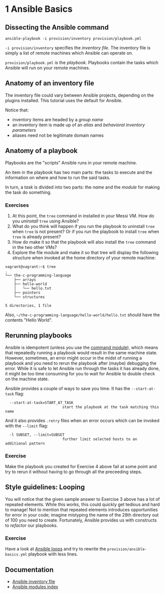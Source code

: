# 1 Ansible Basics

## Dissecting the Ansible command

```
ansible-playbook -i provision/inventory provision/playbook.yml
```

`-i provision/inventory` specifies the _inventory file_. The inventory file is
simply a list of remote machines which Ansible can operate on.

`provision/playbook.yml` is the _playbook_. Playbooks contain the tasks which
Ansible will run on your remote machines.

## Anatomy of an inventory file

The inventory file could vary between Ansible projects, depending on the plugins
installed. This tutorial uses the default for Ansible.

Notice that:
- inventory items are headed by a _group name_
- an inventory item is made up of an _alias_ and _behavioral inventory parameters_
- aliases need not be legitimate domain names

## Anatomy of a playbook

Playbooks are the "scripts" Ansible runs in your remote machine.

An item in the playbook has two main parts: the tasks to execute and the
information on where and how to run the said tasks.

In turn, a _task_ is divided into two parts: the _name_ and the _module_ for
making the task do something.

### Exercises

1. At this point, the `tree` command in installed in your Messi VM. How do
you _uninstall_ `tree` using Ansible?
2. What do you think will happen if you run the playbook to uninstall `tree`
when `tree` is not present? Or if you run the playbook to install `tree` when
`tree` is already present?
3. How do make it so that the playbook will also install the `tree` command in
the two other VMs?
4. Explore the file module and make it so that tree will display the following
structure when invoked at the home directory of your remote machine:

```
vagrant@vagrant:~$ tree
.
└── the-c-programming-language
    ├── arrays
    ├── hello-world
    │   └── hello.txt
    ├── pointers
    └── structures

5 directories, 1 file

```

Also, `~/the-c-programming-language/hello-world/hello.txt` should have the
contents "Hello World".

## Rerunning playbooks

Ansible is idempotent (unless you use the [command module](https://docs.ansible.com/ansible/2.5/modules/command_module.html)),
which means that repeatedly running a playbook would result in the same machine
state. However, sometimes, an error might occur in the midst of running a
playbook and you need to rerun the playbook after (maybe) debugging the error.
While it is safe to let Ansible run through the tasks it has already done, it
might be too time consuming for you to wait for Ansible to double check on the
machine state.

Ansible provides a couple of ways to save you time. It has the `--start-at-task`
flag:

```
  --start-at-task=START_AT_TASK
                          start the playbook at the task matching this name

```

And it also provides `.retry` files when an error occurs which can be invoked
with the `--limit` flag:

```
  -l SUBSET, --limit=SUBSET
                          further limit selected hosts to an additional pattern
```

### Exercise

Make the playbook you created for Exercise 4 above fail at some point and try to
rerun it without having to go through all the preceeding steps.

## Style guidelines: Looping

You will notice that the given sample answer to Exercise 3 above has a lot of
repeated elements. While this works, this could quickly get tedious and hard to
manage! Not to mention that repeated elements introduces opportunities for error
in your code; imagine mistyping the name of the 28th directory out of 100 you
need to create. Fortunately, Ansible provides us with constructs to _refactor_
our playbooks.

### Exercise

Have a look at [Ansible loops](https://docs.ansible.com/ansible/2.5/user_guide/playbooks_loops.html)
and try to rewrite the `provision/ansible-basics.yml` playbook with less lines.

## Documentation

- [Ansible inventory file](https://docs.ansible.com/ansible/latest/user_guide/intro_inventory.html)
- [Ansible modules index](https://docs.ansible.com/ansible/2.6/modules/modules_by_category.html)
